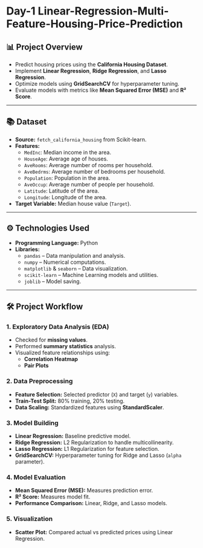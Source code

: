 # Day-1 Linear-Regression-Multi-Feature-Housing-Price-Prediction

## 📊 **Project Overview**
- Predict housing prices using the **California Housing Dataset**.
- Implement **Linear Regression**, **Ridge Regression**, and **Lasso Regression**.
- Optimize models using **GridSearchCV** for hyperparameter tuning.
- Evaluate models with metrics like **Mean Squared Error (MSE)** and **R² Score**.

---

## 📚 **Dataset**
- **Source:** `fetch_california_housing` from Scikit-learn.
- **Features:**
   - `MedInc`: Median income in the area.
   - `HouseAge`: Average age of houses.
   - `AveRooms`: Average number of rooms per household.
   - `AveBedrms`: Average number of bedrooms per household.
   - `Population`: Population in the area.
   - `AveOccup`: Average number of people per household.
   - `Latitude`: Latitude of the area.
   - `Longitude`: Longitude of the area.
- **Target Variable:** Median house value (`Target`).

---

## ⚙️ **Technologies Used**
- **Programming Language:** Python
- **Libraries:**
   - `pandas` – Data manipulation and analysis.
   - `numpy` – Numerical computations.
   - `matplotlib` & `seaborn` – Data visualization.
   - `scikit-learn` – Machine Learning models and utilities.
   - `joblib` – Model saving.

---

## 🛠️ **Project Workflow**

### **1. Exploratory Data Analysis (EDA)**
- Checked for **missing values**.
- Performed **summary statistics** analysis.
- Visualized feature relationships using:
   - **Correlation Heatmap**
   - **Pair Plots**

### **2. Data Preprocessing**
- **Feature Selection:** Selected predictor (`X`) and target (`y`) variables.
- **Train-Test Split:** 80% training, 20% testing.
- **Data Scaling:** Standardized features using **StandardScaler**.

### **3. Model Building**
- **Linear Regression:** Baseline predictive model.
- **Ridge Regression:** L2 Regularization to handle multicollinearity.
- **Lasso Regression:** L1 Regularization for feature selection.
- **GridSearchCV:** Hyperparameter tuning for Ridge and Lasso (`alpha` parameter).

### **4. Model Evaluation**
- **Mean Squared Error (MSE):** Measures prediction error.
- **R² Score:** Measures model fit.
- **Performance Comparison:** Linear, Ridge, and Lasso models.

### **5. Visualization**
- **Scatter Plot:** Compared actual vs predicted prices using Linear Regression.
